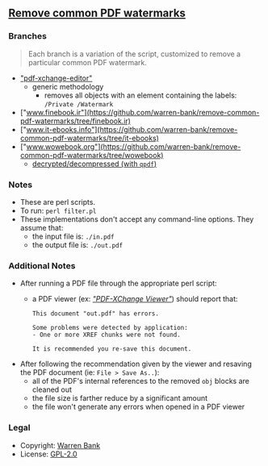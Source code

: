 ## [Remove common PDF watermarks](https://github.com/warren-bank/remove-common-pdf-watermarks)

### Branches

> Each branch is a variation of the script, customized to remove a particular common PDF watermark.

* ["pdf-xchange-editor"](https://github.com/warren-bank/remove-common-pdf-watermarks/tree/pdf-xchange-editor)
  * generic methodology
    * removes all objects with an element containing the labels: `/Private /Watermark`
* ["www.finebook.ir"](https://github.com/warren-bank/remove-common-pdf-watermarks/tree/finebook.ir)
* ["www.it-ebooks.info"](https://github.com/warren-bank/remove-common-pdf-watermarks/tree/it-ebooks)
* ["www.wowebook.org"](https://github.com/warren-bank/remove-common-pdf-watermarks/tree/wowebook)
  * [decrypted/decompressed (with `qpdf`)](https://github.com/warren-bank/remove-common-pdf-watermarks/tree/wowebook-decrypted-decompressed)

### Notes

* These are perl scripts.
* To run: `perl filter.pl`
* These implementations don't accept any command-line options.
  They assume that:
  * the input file is: `./in.pdf`
  * the output file is: `./out.pdf`

### Additional Notes

* After running a PDF file through the appropriate perl script:
  * a PDF viewer (ex: [_"PDF-XChange Viewer"_](http://portableapps.com/apps/office/pdf-xchange-portable)) should report that:

    ```
    This document "out.pdf" has errors.

    Some problems were detected by application:
    - One or more XREF chunks were not found.

    It is recommended you re-save this document.
    ```
* After following the recommendation given by the viewer and resaving the PDF document (ie: `File > Save As..`):
  * all of the PDF's internal references to the removed `obj` blocks are cleaned out
  * the file size is farther reduce by a significant amount
  * the file won't generate any errors when opened in a PDF viewer

### Legal

* Copyright: [Warren Bank](https://github.com/warren-bank)
* License: [GPL-2.0](http://www.gnu.org/licenses/gpl-2.0.txt)
